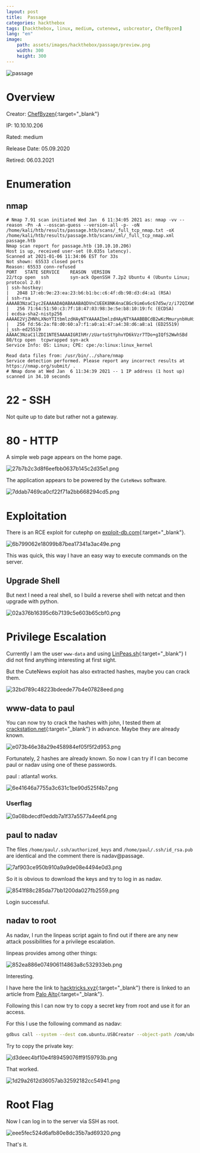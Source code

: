 ```yaml
---
layout: post
title:  Passage
categories: hackthebox
tags: [hackthebox, linux, medium, cutenews, usbcreator, ChefByzen]
lang: "en"
image:
    path: assets/images/hackthebox/passage/preview.png
    width: 300
    height: 300
---
```


![passage](../../../../assets/images/hackthebox/passage/passage.jpg)

# Overview

Creator: [ChefByzen](https://twitter.com/ChefByzen){:target="_blank"}

IP: 10.10.10.206

Rated: medium

Release Date: 05.09.2020

Retired: 06.03.2021

# Enumeration

## nmap

```
# Nmap 7.91 scan initiated Wed Jan  6 11:34:05 2021 as: nmap -vv --reason -Pn -A --osscan-guess --version-all -p- -oN /home/kali/htb/results/passage.htb/scans/_full_tcp_nmap.txt -oX /home/kali/htb/results/passage.htb/scans/xml/_full_tcp_nmap.xml passage.htb
Nmap scan report for passage.htb (10.10.10.206)
Host is up, received user-set (0.035s latency).
Scanned at 2021-01-06 11:34:06 EST for 33s
Not shown: 65533 closed ports
Reason: 65533 conn-refused
PORT   STATE SERVICE    REASON  VERSION
22/tcp open  ssh        syn-ack OpenSSH 7.2p2 Ubuntu 4 (Ubuntu Linux; protocol 2.0)
| ssh-hostkey: 
|   2048 17:eb:9e:23:ea:23:b6:b1:bc:c6:4f:db:98:d3:d4:a1 (RSA)
| ssh-rsa AAAAB3NzaC1yc2EAAAADAQABAAABAQDVnCUEEK8NK4naCBGc9im6v6c67d5w/z/i72QIXW9JPJ6bv/rdc45FOdiOSovmWW6onhKbdUje+8NKX1LvHIiotFhc66Jih+AW8aeK6pIsywDxtoUwBcKcaPkVFIiFUZ3UWOsWMi+qYTFGg2DEi3OHHWSMSPzVTh+YIsCzkRCHwcecTBNipHK645LwdaBLESJBUieIwuIh8icoESGaNcirD/DkJjjQ3xKSc4nbMnD7D6C1tIgF9TGZadvQNqMgSmJJRFk/hVeA/PReo4Z+WrWTvPuFiTFr8RW+yY/nHWrG6LfldCUwpz0jj/kDFGUDYHLBEN7nsFZx4boP8+p52D8F
|   256 71:64:51:50:c3:7f:18:47:03:98:3e:5e:b8:10:19:fc (ECDSA)
| ecdsa-sha2-nistp256 AAAAE2VjZHNhLXNoYTItbmlzdHAyNTYAAAAIbmlzdHAyNTYAAABBBCdB2wKcMmurynbHuHifOk3OGwNcZ1/7kTJM67u+Cm/6np9tRhyFrjnhcsmydEtLwGiiY5+tUjr2qeTLsrgvzsY=
|   256 fd:56:2a:f8:d0:60:a7:f1:a0:a1:47:a4:38:d6:a8:a1 (ED25519)
|_ssh-ed25519 AAAAC3NzaC1lZDI1NTE5AAAAIGRIhMr/zUartoStYphvYD6kVzr7TDo+gIQfS2WwhSBd
80/tcp open  tcpwrapped syn-ack
Service Info: OS: Linux; CPE: cpe:/o:linux:linux_kernel

Read data files from: /usr/bin/../share/nmap
Service detection performed. Please report any incorrect results at https://nmap.org/submit/ .
# Nmap done at Wed Jan  6 11:34:39 2021 -- 1 IP address (1 host up) scanned in 34.10 seconds
```

# 22 - SSH

Not quite up to date but rather not a gateway.

# 80 - HTTP

A simple web page appears on the home page.

![27b7b2c3d8f6eefbb0637b145c2d35e1.png](../../../../assets/images/hackthebox/passage/2e41258b56b041c3a5b5d5ef0402aa83.png)

The application appears to be powered by the `CuteNews` software.

![7ddab7469ca0cf22f71a2bb668294cd5.png](../../../../assets/images/hackthebox/passage/8fcadf28353d48599d4ae6c2cc9e893c.png)

# Exploitation

There is an RCE exploit for cutephp on [exploit-db.com](https://www.exploit-db.com/exploits/48800){:target="_blank"}.

![6b799062e18099b87bea17341a3ac49e.png](../../../../assets/images/hackthebox/passage/a46bbd95cfa74a5196a09974860fd906.png)

This was quick, this way I have an easy way to execute commands on the server.

## Upgrade Shell

But next I need a real shell, so I build a reverse shell with netcat and then upgrade with python.

![02a376b16395c6b7139c5e603b65cbf0.png](../../../../assets/images/hackthebox/passage/7f2f7046ce554ae5bb6f5bce999f0a25.png)

# Privilege Escalation

Currently I am the user `www-data` and using [LinPeas.sh](https://github.com/carlospolop/privilege-escalation-awesome-scripts-suite/tree/master/linPEAS){:target="_blank"} I did not find anything interesting at first sight.

But the CuteNews exploit has also extracted hashes, maybe you can crack them.

![32bd789c48223bdeede77b4e07828eed.png](../../../../assets/images/hackthebox/passage/cf8ad3bedf4447bbbda8c13da1c6e46f.png)

## www-data to paul

You can now try to crack the hashes with john, I tested them at [crackstation.net](https://crackstation.net/){:target="_blank"} in advance. Maybe they are already known.

![e073b46e38a29e458984ef05f5f2d953.png](../../../../assets/images/hackthebox/passage/baaed3ffd63b4f40b639602aef4fb01a.png)

Fortunately, 2 hashes are already known. So now I can try if I can become paul or nadav using one of these passwords.

paul : atlanta1 works.

![6e41646a7755a3c631c1be90d525f4b7.png](../../../../assets/images/hackthebox/passage/466e6272a913448998873fd737e0a241.png)

### Userflag

![0a08bdecdf0eddb7a1f37a5577a4eef4.png](../../../../assets/images/hackthebox/passage/7c8c828338434f2c806b72771eb255b7.png)

## paul to nadav

The files `/home/paul/.ssh/authorized_keys` and `/home/paul/.ssh/id_rsa.pub` are identical and the comment there is nadav@passage.

![7af903ce950b910a9a9de08e4494e0d3.png](../../../../assets/images/hackthebox/passage/3f01ea275ba34adfbdbb939d98c618d1.png)

So it is obvious to download the keys and try to log in as nadav.

![8541f88c285da77bb1200da027fb2559.png](../../../../assets/images/hackthebox/passage/72b24a9999e7497bb9b1fd854a8f89e6.png)

Login successful.

## nadav to root

As nadav, I run the linpeas script again to find out if there are any new attack possibilities for a privilege escalation.

linpeas provides among other things:

![852ea886e074906114863a8c532933eb.png](../../../../assets/images/hackthebox/passage/3f672e6836364176938ad1a0ba85c9cf.png)

Interesting. 

I have here the link to [hacktricks.xyz](https://book.hacktricks.xyz/linux-unix/privilege-escalation/d-bus-enumeration-and-command-injection-privilege-escalation){:target="_blank"} there is linked to an article from [Palo Alto](https://unit42.paloaltonetworks.com/usbcreator-d-bus-privilege-escalation-in-ubuntu-desktop/){:target="_blank"}.

Following this I can now try to copy a secret key from root and use it for an access.

For this I use the following command as nadav:

```sh
gdbus call --system --dest com.ubuntu.USBCreator --object-path /com/ubuntu/USBCreator --method com.ubuntu.USBCreator.Image /root/.ssh/id_rsa /tmp/secret true
```

Try to copy the private key:

![d3deec4bf10e4f89459076ff9159793b.png](../../../../assets/images/hackthebox/passage/7a5b10bf472f413b9b2d1dfc055a4e76.png)

That worked.

![1d29a2612d36057ab32592182cc54941.png](../../../../assets/images/hackthebox/passage/6877d7879c864c89b18def524d650d3d.png)

# Root Flag

Now I can log in to the server via SSH as root.

![eee5fec524d6afb80e8dc35b7ad69320.png](../../../../assets/images/hackthebox/passage/774c8090b2164f288258108597eee4b0.png)

That's it.